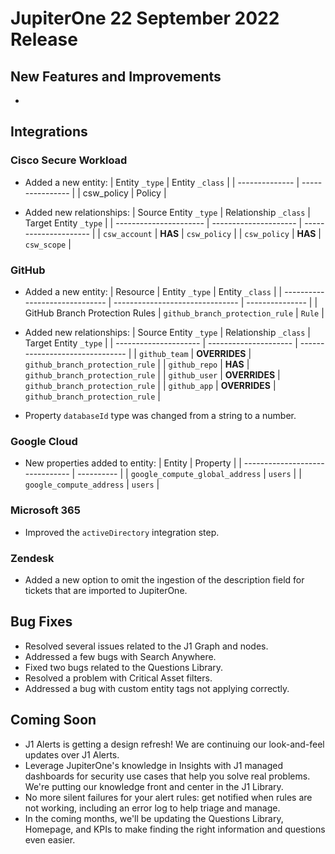 # JupiterOne 22 September 2022 Release

## New Features and Improvements
-  

## Integrations
### Cisco Secure Workload
  - Added a new entity:
    | Entity `_type` | Entity `_class`  |
    | -------------- | ---------------- |
    | csw_policy     | Policy           |
    
  - Added new relationships:
    | Source Entity `_type`  | Relationship `_class` | Target Entity `_type` |
    | ---------------------- | --------------------- | --------------------- |
    | `csw_account`          | **HAS**               | `csw_policy`          |
    | `csw_policy`           | **HAS**               | `csw_scope`           |

### GitHub
  - Added a new entity:
    | Resource                       | Entity `_type`                  | Entity `_class` |
    | ------------------------------ | ------------------------------- | --------------- |
    | GitHub Branch Protection Rules | `github_branch_protection_rule` | `Rule`          |

  - Added new relationships:
    | Source Entity `_type` | Relationship `_class` | Target Entity `_type`           |
    | --------------------- | --------------------- | ------------------------------- |
    | `github_team`         | **OVERRIDES**         | `github_branch_protection_rule` |
    | `github_repo`         | **HAS**               | `github_branch_protection_rule` |
    | `github_user`         | **OVERRIDES**         | `github_branch_protection_rule` |
    | `github_app`          | **OVERRIDES**         | `github_branch_protection_rule` |

  - Property `databaseId` type was changed from a string to a number.

### Google Cloud
  - New properties added to entity:
    | Entity                          | Property   |
    | ------------------------------- | ---------- |
    | `google_compute_global_address` | `users`    |
    | `google_compute_address`        | `users`    |

### Microsoft 365
  - Improved the `activeDirectory` integration step.

### Zendesk
  - Added a new option to omit the ingestion of the description field for tickets that are imported to JupiterOne.

## Bug Fixes
- Resolved several issues related to the J1 Graph and nodes.
- Addressed a few bugs with Search Anywhere.
- Fixed two bugs related to the Questions Library.
- Resolved a problem with Critical Asset filters.
- Addressed a bug with custom entity tags not applying correctly. 

## Coming Soon
- J1 Alerts is getting a design refresh! We are continuing our look-and-feel updates over J1 Alerts. 
- Leverage JupiterOne's knowledge in Insights with J1 managed dashboards for security use cases that help you solve real problems. We're putting our knowledge front and center in the J1 Library. 
- No more silent failures for your alert rules: get notified when rules are not working, including an error log to help triage and manage. 
- In the coming months, we'll be updating the Questions Library, Homepage, and KPIs to make finding the right information and questions even easier.
